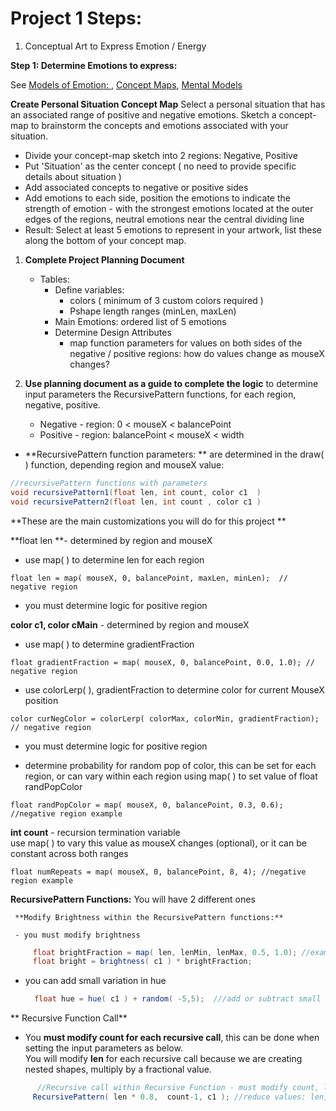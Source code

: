 # Project 1 Steps:

1. Conceptual Art to Express Emotion / Energy 
   
**Step 1: Determine Emotions to express:**

See [Models of Emotion: ](/modeling-emotions.md), [Concept Maps](https://en.wikipedia.org/wiki/Concept_map), [Mental Models](https://en.wikipedia.org/wiki/Mental_model)

**Create Personal Situation Concept Map**
Select a personal situation that has an associated range of positive and negative emotions.  Sketch a concept-map to brainstorm the concepts and emotions associated with your situation.

* Divide your concept-map sketch into 2 regions:  Negative, Positive
* Put 'Situation' as the center concept \( no need to provide specific details about situation \)
* Add associated concepts to negative or positive sides
* Add emotions to each side, position the emotions to indicate the strength of emotion - with the strongest emotions located at the outer edges of the regions, neutral emotions near the central dividing line 
* Result:  Select at least 5 emotions to represent in your artwork, list these along the bottom of your concept map. 

1. **Complete Project Planning Document**

   * Tables:
     * Define variables: 
       * colors ( minimum of 3 custom colors required )
       * Pshape length ranges \(minLen, maxLen\)
     * Main Emotions: ordered list of 5 emotions
     * Determine Design Attributes
       * map function parameters for values on both sides of the negative / positive regions: how do values change as mouseX changes?

2. **Use planning document as a guide to complete the logic** to determine input parameters the RecursivePattern functions, for each region, negative, positive.

   * Negative - region:  0 &lt; mouseX &lt; balancePoint
   * Positive - region: balancePoint &lt; mouseX &lt; width

* **RecursivePattern function parameters:  ** are determined in the draw\( \) function, depending region and mouseX value: 

```java
//recursivePattern functions with parameters
void recursivePattern1(float len, int count, color c1  )
void recursivePattern2(float len, int count , color c1 )
```

**These are the main customizations you will do for this project **

**float len **- determined by region and mouseX

- use map\( \) to determine len for each region

`float len = map( mouseX, 0, balancePoint, maxLen, minLen);  // negative region`

- you must determine logic for positive region

**color c1, color cMain** - determined by region and mouseX

  - use map\( \) to determine gradientFraction

`float gradientFraction = map( mouseX, 0, balancePoint, 0.0, 1.0); // negative region`
  * use colorLerp\( \), gradientFraction to determine color for current MouseX position

`color curNegColor = colorLerp( colorMax, colorMin, gradientFraction); // negative region`
  * you must determine logic for positive region

  * determine probability for random pop of color, this can be set for each region, or can vary within each region using map\( \) to set value of float randPopColor

  `float randPopColor = map( mouseX, 0, balancePoint, 0.3, 0.6); //negative region example`

**int count** - recursion termination variable   
    use map\( \) to vary this value as mouseX changes \(optional\), or it can be constant across both ranges

`float numRepeats = map( mouseX, 0, balancePoint, 8, 4); //negative region example`

**RecursivePattern Functions:** You will have 2 different ones

```
 **Modify Brightness within the RecursivePattern functions:**

 - you must modify brightness   
```

```java
     float brightFraction = map( len, lenMin, lenMax, 0.5, 1.0); //example
     float bright = brightness( c1 ) * brightFraction;
```

* you can add small variation in hue

  ```java
    float hue = hue( c1 ) + random( -5,5);  ///add or subtract small amount to get analogous colors
  ```

** Recursive Function Call**  
   - You **must modify count for each recursive call**, this can be done when setting the input parameters as below.  
   You will modify **len** for each recursive call because we are creating nested shapes, multiply by a fractional value.

```java 
      //Recursive call within Recursive Function - must modify count, len values;
     RecursivePattern( len * 0.8,  count-1, c1 ); //reduce values: len, count
```




